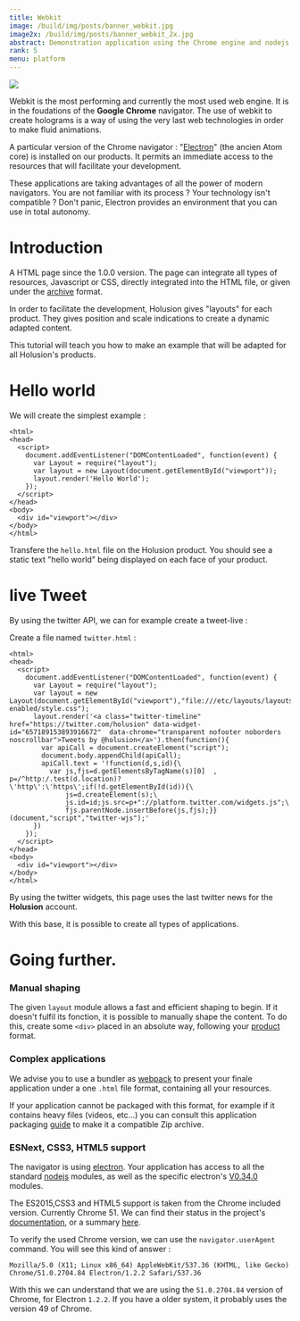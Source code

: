 ```yaml
---
title: Webkit
image: /build/img/posts/banner_webkit.jpg
image2x: /build/img/posts/banner_webkit_2x.jpg
abstract: Demonstration application using the Chrome engine and nodejs
rank: 5
menu: platform
---
```


<div class="row">
<div class="col-md-6">
<img class="img-fluid" src="/static/img/posts/webkit/logos.jpg"/>
</div>
<div class="col-md-6">
<p>
Webkit is the most performing and currently the most used web engine. It is in the foudations of the <b>Google Chrome</b> navigator.
The use of webkit to create holograms is a way of using the very last web technologies in order to make fluid animations.
</p>
<p>
A particular version of the Chrome navigator : "<a href="http://electron.atom.io/">Electron</a>" (the ancien Atom core) is installed on our products. It permits an immediate access to the resources that will facilitate your development.
</p>
<p>
These applications are taking advantages of all the power of modern navigators. You are not familiar with its process ? Your technology isn't compatible ? Don't panic, Electron provides an environment that you can use in total autonomy.
</p>
</div>
</div>

# Introduction

A HTML page since the 1.0.0 version. The page can integrate all types of resources, Javascript or CSS, directly integrated into the HTML file, or given under the [archive](/fr/toolbox/packaging/) format.

In order to facilitate the development, Holusion gives "layouts" for each product. They gives position and scale indications to create a dynamic adapted content.

This tutorial will teach you how to make an example that will be adapted for all Holusion's products.

# Hello world

We will create the simplest example :

    <html>
    <head>
      <script>
        document.addEventListener("DOMContentLoaded", function(event) {
          var Layout = require("layout");
          var layout = new Layout(document.getElementById("viewport"));
          layout.render('Hello World');
        });
      </script>
    </head>
    <body>
      <div id="viewport"></div>
    </body>
    </html>



Transfere the ```hello.html``` file on the Holusion product. You should see a static text "hello world" being displayed on each face of your product.

# live Tweet

By using the twitter API, we can for example create a tweet-live :

Create a file named ```twitter.html``` :

    <html>
    <head>
      <script>
        document.addEventListener("DOMContentLoaded", function(event) {
          var Layout = require("layout");
          var layout = new Layout(document.getElementById("viewport"),"file:///etc/layouts/layouts-enabled/style.css");
          layout.render('<a class="twitter-timeline" href="https://twitter.com/holusion" data-widget-id="657189153893916672"  data-chrome="transparent nofooter noborders noscrollbar">Tweets by @holusion</a>').then(function(){
            var apiCall = document.createElement("script");
            document.body.appendChild(apiCall);
            apiCall.text = '!function(d,s,id){\
              var js,fjs=d.getElementsByTagName(s)[0]  , p=/^http:/.test(d.location)?\'http\':\'https\';if(!d.getElementById(id)){\
                  js=d.createElement(s);\
                  js.id=id;js.src=p+"://platform.twitter.com/widgets.js";\
                  fjs.parentNode.insertBefore(js,fjs);}}(document,"script","twitter-wjs");'
          })
        });
      </script>
    </head>
    <body>
      <div id="viewport"></div>
    </body>
    </html>

By using the twitter widgets, this page uses the last twitter news for the  **Holusion** account.

With this base, it is possible to create all types of applications.


# Going further.

### Manual shaping

The given `layout` module allows a fast and efficient shaping to begin. If it doesn't fulfil its fonction, it is possible to manually shape the content. To do this, create some `<div>` placed in an absolute way, following your [product](/dev/fr/content/layout/) format.

### Complex applications

We advise you to use a bundler as [webpack](https://webpack.github.io/) to present your finale application under a one `.html` file format, containing all your resources.

If your application cannot be packaged with this format, for example if it contains heavy files (videos, etc...) you can consult this application packaging [guide](/en/toolbox/packaging) to make it a compatible Zip archive.

### ESNext, CSS3, HTML5 support

The navigator is using [electron](http://electron.atom.io/). Your application has access to all the standard [nodejs](https://nodejs.org/api/) modules, as well as the specific electron's [V0.34.0](http://electron.atom.io/docs/v0.34.0/) modules.

The ES2015,CSS3 and HTML5 support is taken from the Chrome included version. Currently Chrome 51. We can find their status in the project's  [documentation](https://www.chromestatus.com/features), or a summary [here](http://kangax.github.io/compat-table/es6/#chrome49).

To verify the used Chrome version, we can use the `navigator.userAgent` command. You will see this kind of answer :

    Mozilla/5.0 (X11; Linux x86_64) AppleWebKit/537.36 (KHTML, like Gecko) Chrome/51.0.2704.84 Electron/1.2.2 Safari/537.36

With this we can understand that we are using the `51.0.2704.84` version of Chrome, for Electron `1.2.2`. If you have a older system, it probably uses the version 49 of Chrome.
